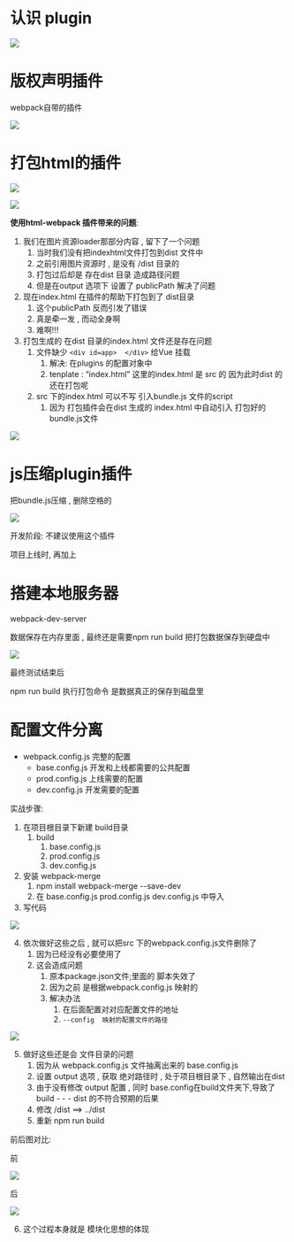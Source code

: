 # 认识 plugin

![](assets\wp-p-1.jpg)



# 版权声明插件

webpack自带的插件

![](assets\wp-p-3.jpg)



# 打包html的插件

![](assets\wp-p-4.jpg)

 ![](assets\wp-p-5.jpg)



**使用html-webpack 插件带来的问题**:

1. 我们在图片资源loader那部分内容 ,  留下了一个问题
   1. 当时我们没有把indexhtml文件打包到dist 文件中
   2. 之前引用图片资源时 ,  是没有 /dist  目录的
   3. 打包过后却是 存在dist 目录  造成路径问题
   4. 但是在output 选项下 设置了 publicPath  解决了问题
2. 现在index.html 在插件的帮助下打包到了 dist目录
   1. 这个publicPath 反而引发了错误
   2. 真是牵一发 , 而动全身啊
   3. 难啊!!!
3. 打包生成的 在dist 目录的index.html 文件还是存在问题
   1. 文件缺少  `<div id=app>  </div>` 给Vue 挂载
      1. 解决: 在plugins 的配置对象中 
      2. tenplate : “index.html”    这里的index.html 是 src 的  因为此时dist 的还在打包呢
   2. src 下的index.html 可以不写 引入bundle.js  文件的script 
      1. 因为 打包插件会在dist 生成的 index.html 中自动引入 打包好的 bundle.js文件



![](assets\wp-p-6.jpg)





# js压缩plugin插件

把bundle.js压缩 , 删除空格的

![](assets\wp-p-7.jpg)

开发阶段: 不建议使用这个插件

项目上线时, 再加上

# 搭建本地服务器

webpack-dev-server

数据保存在内存里面 , 最终还是需要npm run  build  把打包数据保存到硬盘中

![](assets\wp-p-8.jpg)



最终测试结束后

npm run build  执行打包命令   是数据真正的保存到磁盘里





# 配置文件分离

- webpack.config.js    完整的配置
  - base.config.js    开发和上线都需要的公共配置
  - prod.config.js    上线需要的配置
  - dev.config.js       开发需要的配置



实战步骤:

1. 在项目根目录下新建 build目录
   1. build
      1. base.config.js 
      2. prod.config.js
      3. dev.config.js
2. 安装   webpack-merge
   1. npm install webpack-merge  --save-dev
   2. 在 base.config.js  prod.config.js dev.config.js 中导入
3. 写代码

![](assets\wp-p-9.jpg)



4. 依次做好这些之后 , 就可以把src 下的webpack.config.js文件删除了
   1. 因为已经没有必要使用了
   2. 这会造成问题
      1. 原本package.json文件;里面的 脚本失效了
      2. 因为之前 是根据webpack.config.js 映射的
      3. 解决办法
         1. 在后面配置对对应配置文件的地址
         2. `--config  映射的配置文件的路径`

![](assets\wp-p.jpg)

5. 做好这些还是会 文件目录的问题
   1. 因为从 webpack.config.js 文件抽离出来的  base.config.js 
   2. 设置 output 选项 , 获取 绝对路径时 , 处于项目根目录下 , 自然输出在dist
   3. 由于没有修改 output 配置  ,   同时 base.config在build文件夹下,导致了   build - - - dist 的不符合预期的后果
   4. 修改 /dist ==> ../dist   
   5. 重新 npm run  build

前后图对比:

前

![](assets\wp-p-a.jpg)

后

![](assets\wp-p-b.jpg)

6. 这个过程本身就是 模块化思想的体现





